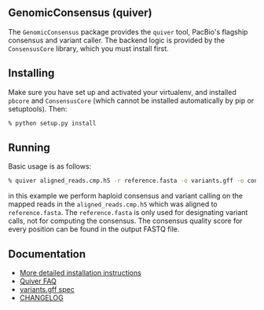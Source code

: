 GenomicConsensus (quiver)
-------------------------

The ``GenomicConsensus`` package provides the ``quiver`` tool, PacBio's flagship consensus
and variant caller.  The backend logic is provided by the
``ConsensusCore`` library, which you must install first.


Installing
----------
Make sure you have set up and activated your virtualenv, and
installed ``pbcore`` and ``ConsensusCore`` (which cannot be
installed automatically by pip or setuptools).  Then:

```sh
% python setup.py install
````

Running
-------
Basic usage is as follows:

```sh
% quiver aligned_reads.cmp.h5 -r reference.fasta -o variants.gff -o consensus.fasta -o consensus.fastq
```

in this example we perform haploid consensus and variant calling on the mapped reads in the ``aligned_reads.cmp.h5`` which was aligned to ``reference.fasta``.  The ``reference.fasta`` is only used for designating variant calls, not for computing the consensus.  The consensus quality score for every position can be found in the output FASTQ file.


Documentation
-------------

- [More detailed installation instructions](https://github.com/PacificBiosciences/GenomicConsensus/blob/master/doc/HowToQuiver.rst)
- [Quiver FAQ](https://github.com/PacificBiosciences/GenomicConsensus/blob/master/doc/QuiverFAQ.rst)
- [variants.gff spec](https://github.com/PacificBiosciences/GenomicConsensus/blob/master/doc/VariantsGffSpecification.rst)
- [CHANGELOG](https://github.com/PacificBiosciences/GenomicConsensus/blob/master/CHANGELOG)
